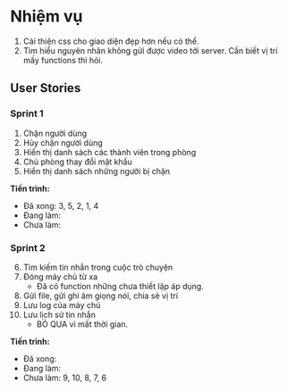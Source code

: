 # Nhiệm vụ

1. Cải thiện css cho giao diện đẹp hơn nếu có thể.
2. Tìm hiểu nguyên nhân không gửi được video tới server. Cần biết vị trí mấy functions thì hỏi.

## User Stories

### Sprint 1

1. Chặn người dùng
2. Hủy chặn người dùng
3. Hiển thị danh sách các thành viên trong phòng
4. Chủ phòng thay đổi mật khẩu
5. Hiển thị danh sách những người bị chặn

**Tiến trình:**

- Đã xong: 3, 5, 2, 1, 4
- Đang làm:
- Chưa làm:


### Sprint 2

6. Tìm kiếm tin nhắn trong cuộc trò chuyện
7. Đóng máy chủ từ xa
      - Đã có function những chưa thiết lập áp dụng.
8. Gửi file, gửi ghi âm giọng nói, chia sẻ vị trí
9. Lưu log của máy chủ
10. Lưu lịch sử tin nhắn
      - BỎ QUA vì mất thời gian.

**Tiến trình:**

- Đã xong: 
- Đang làm: 
- Chưa làm: 9, 10, 8, 7, 6
